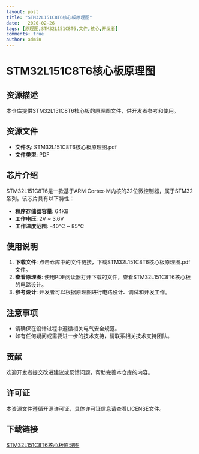 ```yaml
---
layout: post
title: "STM32L151C8T6核心板原理图"
date:   2020-02-26
tags: [原理图,STM32L151C8T6,文件,核心,开发者]
comments: true
author: admin
---
```

# STM32L151C8T6核心板原理图

## 资源描述

本仓库提供STM32L151C8T6核心板的原理图文件，供开发者参考和使用。

## 资源文件

- **文件名**: STM32L151C8T6核心板原理图.pdf
- **文件类型**: PDF

## 芯片介绍

STM32L151C8T6是一款基于ARM Cortex-M内核的32位微控制器，属于STM32系列。该芯片具有以下特性：

- **程序存储器容量**: 64KB
- **工作电压**: 2V ~ 3.6V
- **工作温度范围**: -40°C ~ 85°C

## 使用说明

1. **下载文件**: 点击仓库中的文件链接，下载STM32L151C8T6核心板原理图.pdf文件。
2. **查看原理图**: 使用PDF阅读器打开下载的文件，查看STM32L151C8T6核心板的电路设计。
3. **参考设计**: 开发者可以根据原理图进行电路设计、调试和开发工作。

## 注意事项

- 请确保在设计过程中遵循相关电气安全规范。
- 如有任何疑问或需要进一步的技术支持，请联系相关技术支持团队。

## 贡献

欢迎开发者提交改进建议或反馈问题，帮助完善本仓库的内容。

## 许可证

本资源文件遵循开源许可证，具体许可证信息请查看LICENSE文件。

## 下载链接

[STM32L151C8T6核心板原理图](https://pan.quark.cn/s/5b2bd7be8a95)